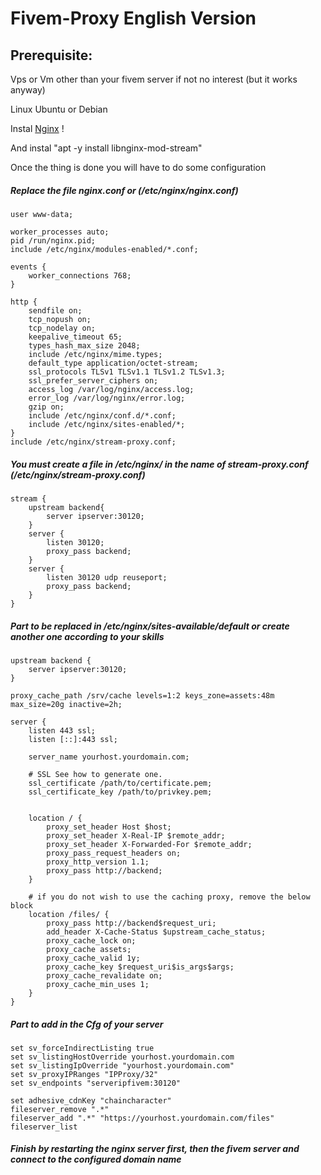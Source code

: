 # Fivem-Proxy English Version

## Prerequisite:
Vps or Vm other than your fivem server if not no interest (but it works anyway)

Linux Ubuntu or Debian

Instal [Nginx](https://docs.nginx.com/nginx/admin-guide/installing-nginx/installing-nginx-open-source/#installing-prebuilt-debian-packages) !

And instal "apt -y install libnginx-mod-stream"

Once the thing is done you will have to do some configuration

##### Replace the file nginx.conf or (/etc/nginx/nginx.conf)

    user www-data;
    
    worker_processes auto;
    pid /run/nginx.pid;
    include /etc/nginx/modules-enabled/*.conf;
    
    events {
        worker_connections 768;
    }
    
    http { 
        sendfile on;
        tcp_nopush on;
        tcp_nodelay on;
        keepalive_timeout 65;
        types_hash_max_size 2048;    
        include /etc/nginx/mime.types;
        default_type application/octet-stream;    
        ssl_protocols TLSv1 TLSv1.1 TLSv1.2 TLSv1.3;
        ssl_prefer_server_ciphers on;    
        access_log /var/log/nginx/access.log;
        error_log /var/log/nginx/error.log;    
        gzip on;    
        include /etc/nginx/conf.d/*.conf;
        include /etc/nginx/sites-enabled/*;
    }
    include /etc/nginx/stream-proxy.conf;

##### You must create a file in /etc/nginx/ in the name of stream-proxy.conf (/etc/nginx/stream-proxy.conf)

    stream {
        upstream backend{
            server ipserver:30120;
        }
        server {
            listen 30120;
            proxy_pass backend;
        }
        server {
            listen 30120 udp reuseport;
            proxy_pass backend;
        }
    }

##### Part to be replaced in /etc/nginx/sites-available/default or create another one according to your skills

    upstream backend {
        server ipserver:30120;
    }
    
    proxy_cache_path /srv/cache levels=1:2 keys_zone=assets:48m max_size=20g inactive=2h;
    
    server {
        listen 443 ssl;
        listen [::]:443 ssl;
    
        server_name yourhost.yourdomain.com;
    
        # SSL See how to generate one.
        ssl_certificate /path/to/certificate.pem;
        ssl_certificate_key /path/to/privkey.pem;
    
        
        location / {
            proxy_set_header Host $host;
            proxy_set_header X-Real-IP $remote_addr;
            proxy_set_header X-Forwarded-For $remote_addr;
            proxy_pass_request_headers on;
            proxy_http_version 1.1;
            proxy_pass http://backend;
        }
    
        # if you do not wish to use the caching proxy, remove the below block
        location /files/ {
            proxy_pass http://backend$request_uri;
            add_header X-Cache-Status $upstream_cache_status;
            proxy_cache_lock on;
            proxy_cache assets;
            proxy_cache_valid 1y;
            proxy_cache_key $request_uri$is_args$args;
            proxy_cache_revalidate on;
            proxy_cache_min_uses 1;
        }
    }

##### Part to add in the Cfg of your server

    set sv_forceIndirectListing true
    set sv_listingHostOverride yourhost.yourdomain.com
    set sv_listingIpOverride "yourhost.yourdomain.com"
    set sv_proxyIPRanges "IPProxy/32"
    set sv_endpoints "serveripfivem:30120"
    
    set adhesive_cdnKey "chaincharacter"
    fileserver_remove ".*"
    fileserver_add ".*" "https://yourhost.yourdomain.com/files"
    fileserver_list
    
##### Finish by restarting the nginx server first, then the fivem server and connect to the configured domain name
